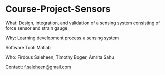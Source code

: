 # Course-Project-Sensors
What: Design, integration, and validation of a sensing system consisting of force sensor and strain gauge. 

Why: Learning development process a sensing system

Software Tool: Matlab

Who: Firdous Saleheen, Timothy Boger, Amrita Sahu

Contact: f.saleheen@gmail.com
